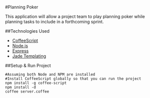 #Planning Poker

This application will allow a project team to play planning poker while
planning tasks to include in a forthcoming sprint.

##Technologies Used
* [CoffeeScript](http://jashkenas.github.com/coffee-script/)
* [Node.js](http://nodejs.org)
* [Express](http://expressjs.com/)
* [Jade Templating](http://jade-lang.com/)

##Setup & Run Project

```
#Assuming both Node and NPM are installed
#Install CoffeeScript globally so that you can run the project
npm install -g coffee-script
npm install -d
coffee server.coffee
